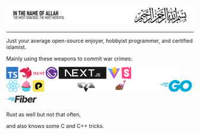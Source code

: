 ![header](./assets/header-traced-slim.svg)

---

Just your average open-source enjoyer, hobbyist programmer, and certified islamist.

Mainly using these weapons to commit war crimes:

<img src="./assets/ts-logo-128.svg" height="32px" alt="Typescript">
<img src="./assets/nest.svg" height="32px" alt="Nestjs">
<img src="./assets/Gatsby_Monogram.svg" height="32px" alt="Gatsbyjs">
<img src="./assets/nextjs-logotype-dark-background.svg" height="32px" alt="Nextjs">
<img src="./assets/vite.svg" height="32px" alt="Vite">
<img src="./assets/storybook.svg" height="32px" alt="storybook">

<img src="./assets/React-icon.svg" height="32px" alt="React">
<img src="./assets/vanilla-extract.svg" height="32px" alt="vanilla-extract">
<img src="./assets/panda.svg" height="32px" alt="panda">
<img src="./assets/cva.svg" height="32px" alt="CVA">
<img src="./assets/stitches.svg" height="32px" alt="stitches">
<img src="./assets/sc.png" height="32px" alt="styled-components">

<img src="./assets/Go-Logo_Blue.svg" height="32px" alt="Go">
<img src="./assets/fiber.svg" height="32px" alt="Fiber">

Rust as well but not that often,

and also knows some C and C++ tricks.